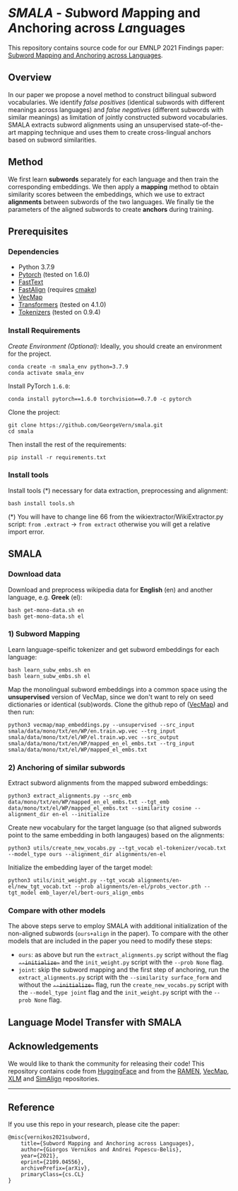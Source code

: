 # *SMALA* - *S*ubword *M*apping and *A*nchoring across *La*nguages
This repository contains source code for our EMNLP 2021 Findings paper: [Subword Mapping and Anchoring across Languages](https://arxiv.org/abs/2109.04556v1).

## Overview
In our paper we propose a novel method to construct bilingual subword vocabularies. We identify _false positives_ (identical subwords with different meanings across languages) and _false negatives_ (different subwords with similar meanings) as limitation of jointly constructed subword vocabularies. SMALA extracts subword alignments using an unsupervised state-of-the-art mapping technique and uses them to create cross-lingual anchors based on subword similarities.

## Method
We first learn **subwords** separately for each language and then train the corresponding embeddings. We then apply a **mapping** method to obtain similarity scores between the embeddings, which we use to extract **alignments** between subwords of the two languages. We finally tie the parameters of the aligned subwords to create **anchors** during training. 

<!-- SMALA  outperforms current methods for joint construction of multilingual subword vocabulariesin cases where there is no cross-lingual signal, such as zero-shot transfer to an unseen language (XNLI) only by sharing subword embeddings. When cross-lingual supervision is available, SMALA is a viable alternative to create shared bilingual vocabularies. -->

## Prerequisites
### Dependencies
* Python 3.7.9
* [Pytorch](https://pytorch.org/) (tested on 1.6.0)
* [FastText](https://github.com/facebookresearch/fastText)
* [FastAlign](https://github.com/clab/fast_align) (requires [cmake](https://cmake.org/install/))
* [VecMap](https://github.com/artetxem/vecmap)
* [Transformers](https://huggingface.co/transformers/) (tested on 4.1.0)
* [Tokenizers](https://github.com/huggingface/tokenizers) (tested on 0.9.4)


### Install Requirements
*Create Environment (Optional):* Ideally, you should create an environment for the project.

    conda create -n smala_env python=3.7.9
    conda activate smala_env
Install PyTorch `1.6.0`:

    conda install pytorch==1.6.0 torchvision==0.7.0 -c pytorch
    
Clone the project:

```
git clone https://github.com/GeorgeVern/smala.git
cd smala
```

Then install the rest of the requirements:

    pip install -r requirements.txt

### Install tools
Install tools (*) necessary for data extraction, preprocessing and alignment:
    
    bash install tools.sh

(*) You will have to change line 66 from the wikiextractor/WikiExtractor.py script: `from .extract` -> `from extract` otherwise you will get a relative import error.

## SMALA
### Download data
Download and preprocess wikipedia data for **English** (en) and another language, e.g. **Greek** (el):
    
    bash get-mono-data.sh en
    bash get-mono-data.sh el
    
### 1) Subword Mapping
Learn language-speific tokenizer and get subword embeddings for each language:
    
    bash learn_subw_embs.sh en
    bash learn_subw_embs.sh el

Map the monolingual subword embeddings into a common space using the **unsupervised** version of  VecMap, since we don't want to rely on seed dictionaries or identical (sub)words. Clone the github repo of ([VecMap](https://github.com/artetxem/vecmap)) and then run:

```
python3 vecmap/map_embeddings.py --unsupervised --src_input smala/data/mono/txt/en/WP/en.train.wp.vec --trg_input smala/data/mono/txt/el/WP/el.train.wp.vec --src_output smala/data/mono/txt/en/WP/mapped_en_el_embs.txt --trg_input smala/data/mono/txt/el/WP/mapped_el_embs.txt
```
### 2) Anchoring of similar subwords
Extract subword alignments from the mapped subword embeddings:

    python3 extract_alignments.py --src_emb data/mono/txt/en/WP/mapped_en_el_embs.txt --tgt_emb  data/mono/txt/el/WP/mapped_el_embs.txt --similarity cosine --alignment_dir en-el --initialize
    
Create new vocabulary for the target language (so that aligned subwords point to the same embedding in both langauges) based on the alignments:

    python3 utils/create_new_vocabs.py --tgt_vocab el-tokenizer/vocab.txt --model_type ours --alignment_dir alignments/en-el
    
Initialize the embedding layer of the target model:

    python3 utils/init_weight.py --tgt_vocab alignments/en-el/new_tgt_vocab.txt --prob alignments/en-el/probs_vector.pth --tgt_model emb_layer/el/bert-ours_align_embs

### Compare with other models
The above steps serve to employ SMALA with additional initialization of the non-aligned subwords (`ours+align` in the paper). To compare with the other models that are included in the paper you need to modify these steps:
* `ours`: as above but run the `extract_alignments.py` script without the flag ~~`--initialize~`~~ and the `init_weight.py` script with the `--prob None` flag. 
* `joint`: skip the subword mapping and the first step of anchoring, run the `extract_alignments.py` script with the `--similarity surface_form` and without the  ~~`--initialize~`~~ flag, run the `create_new_vocabs.py` script with the `--model_type joint` flag and the `init_weight.py` script with the `--prob None` flag.


## Language Model Transfer with SMALA


## Acknowledgements

We would like to thank the community for releasing their code! This repository contains code from [HuggingFace](https://github.com/huggingface/transformers) and from the [RAMEN](https://github.com/alexa/ramen), [VecMap](https://github.com/artetxem/vecmap), [XLM](https://github.com/facebookresearch/XLM) and [SimAlign](https://github.com/cisnlp/simalign) repositories.

---
## Reference
If you use this repo in your research, please cite the paper:

    @misc{vernikos2021subword,
        title={Subword Mapping and Anchoring across Languages},
        author={Giorgos Vernikos and Andrei Popescu-Belis},
        year={2021},
        eprint={2109.04556},
        archivePrefix={arXiv},
        primaryClass={cs.CL}
    }

